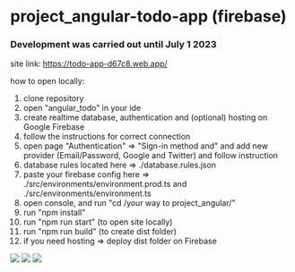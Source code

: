 # project_angular-todo-app (firebase)

### Development was carried out until July 1 2023

site link: https://todo-app-d67c8.web.app/

how to open locally:
1. clone repository
2. open "angular_todo" in your ide
3. create realtime database, authentication and (optional) hosting on Google Firebase
4. follow the instructions for correct connection
5. open page "Authentication" => "Sign-in method and" and add new provider (Email/Password, Google and Twitter) and follow instruction
6. database rules located here => ./database.rules.json
7. paste your firebase config here => ./src/environments/environment.prod.ts and ./src/environments/environment.ts
8. open console, and run "cd /your way to project_angular/"
9. run "npm install"
10. run "npm run start" (to open site locally)
11. run "npm run build" (to create dist folder)
12. if you need hosting => deploy dist folder on Firebase

<img src="https://cdn.discordapp.com/attachments/427079543472390147/1125445323930730557/image.png">
<img src="https://cdn.discordapp.com/attachments/427079543472390147/1125444799898603530/image.png">
<img src="https://cdn.discordapp.com/attachments/427079543472390147/1125444843519357005/image.png">
